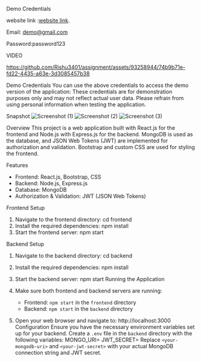 Demo Credentials

website link :[website link](https://rishuassignment.netlify.app).

Email: demo@gmail.com

Password:password123

VIDEO

https://github.com/Rishu3401/assignment/assets/93258944/74b9b71e-fd22-4435-a63e-3d3085457b38






Demo Credentials
You can use the above credentials to access the demo version of the application:
These credentials are for demonstration purposes only and may not reflect actual user data. Please refrain from using personal information when testing the application.

Snapshot 
![Screenshot (1)](https://github.com/Rishu3401/assignment/assets/93258944/fe15f9ed-604d-48b2-b4ab-ed2593dc50b6)
![Screenshot (2)](https://github.com/Rishu3401/assignment/assets/93258944/4b6f048a-7154-45b2-97ab-0d52bd39d635)
![Screenshot (3)](https://github.com/Rishu3401/assignment/assets/93258944/00440cc7-4ef6-4cf9-b84e-123e7275e9bd)


 Overview
This project is a web application built with React.js for the frontend and Node.js with Express.js for the backend. MongoDB is used as the database, and JSON Web Tokens (JWT) are implemented for authorization and validation. Bootstrap and custom CSS are used for styling the frontend.

 Features
- Frontend: React.js, Bootstrap, CSS
- Backend: Node.js, Express.js
- Database: MongoDB
- Authorization & Validation: JWT (JSON Web Tokens)

 Frontend Setup

1. Navigate to the frontend directory:
   cd frontend
2. Install the required dependencies:
   npm install
3. Start the frontend server:
   npm start

Backend Setup

1. Navigate to the backend directory:
   cd backend
2. Install the required dependencies:
   npm install
  
3. Start the backend server:
   npm start
Running the Application

1. Make sure both frontend and backend servers are running:
   - Frontend: `npm start` in the `frontend` directory
   - Backend: `npm start` in the `backend` directory
2. Open your web browser and navigate to:
   http://localhost:3000
Configuration
Ensure you have the necessary environment variables set up for your backend. Create a `.env` file in the `backend` directory with the following variables:
MONGO_URI=<your-mongodb-uri>
JWT_SECRET=<your-jwt-secret>
Replace `<your-mongodb-uri>` and `<your-jwt-secret>` with your actual MongoDB connection string and JWT secret.
